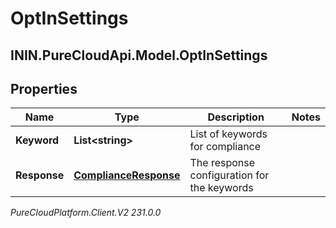 # OptInSettings

## ININ.PureCloudApi.Model.OptInSettings

## Properties

|Name | Type | Description | Notes|
|------------ | ------------- | ------------- | -------------|
| **Keyword** | **List&lt;string&gt;** | List of keywords for compliance | |
| **Response** | [**ComplianceResponse**](ComplianceResponse) | The response configuration for the keywords | |



_PureCloudPlatform.Client.V2 231.0.0_
